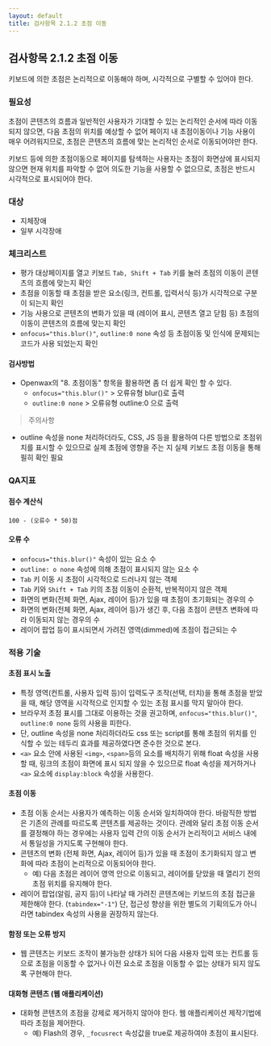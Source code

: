 ```yaml
---
layout: default
title: 검사항목 2.1.2 초점 이동
---
```



## 검사항목 2.1.2 초점 이동
키보드에 의한 초점은 논리적으로 이동해야 하며, 시각적으로 구별할 수 있어야 한다.

### 필요성
초점이 콘텐츠의 흐름과 일반적인 사용자가 기대할 수 있는 논리적인 순서에 따라 이동되지 않으면, 다음 초점의 위치를 예상할 수 없어 페이지 내 초점이동이나 기능 사용이 매우 어려워지므로, 초점은 콘텐츠의 흐름에 맞는 논리적인 순서로 이동되어야만 한다.

키보드 등에 의한 초점이동으로 페이지를 탐색하는 사용자는 초점이 화면상에 표시되지 않으면 현재 위치를 파악할 수 없어 의도한 기능을 사용할 수 없으므로, 초점은 반드시 시각적으로 표시되어야 한다.

### 대상
* 지체장애
* 일부 시각장애


### 체크리스트
* 평가 대상페이지를 열고 키보드 `Tab, Shift + Tab` 키를 눌러 초점의 이동이 콘텐츠의 흐름에 맞는지 확인
* 초점을 이동할 때 초점을 받은 요소(링크, 컨트롤, 입력서식 등)가 시각적으로 구분이 되는지 확인
* 기능 사용으로 콘텐츠의 변화가 있을 때 (레이어 표시, 콘텐츠 열고 닫힘 등) 초점의 이동이 콘텐츠의 흐름에 맞는지 확인
* `onfocus="this.blur()"`, `outline:0 none` 속성 등 초점이동 및 인식에 문제되는 코드가 사용 되었는지 확인

#### 검사방법
* Openwax의 "8. 초점이동" 항목을 활용하면 좀 더 쉽게 확인 할 수 있다.
  * `onfocus="this.blur()"` > 오류유형 blur()로 출력
  * `outline:0 none` > 오류유형 outline:0 으로 출력

> 주의사항
  * outline 속성을 none 처리하더라도, CSS, JS 등을 활용하여 다른 방법으로 초점위치를 표시할 수 있으므로 실제 초점에 영향을 주는 지 실제 키보드 초점 이동을 통해 필히 확인 필요



### QA지표
#### 점수 계산식
```
100 - (오류수 * 50)점
```

#### 오류 수
* `onfocus="this.blur()"` 속성이 있는 요소 수
* `outline: o none` 속성에 의해 초점이 표시되지 않는 요소 수
* `Tab` 키 이동 시 초점이 시각적으로 드러나지 않는 객체
* `Tab` 키와 `Shift + Tab` 키의 초점 이동이 순환적, 반복적이지 않은 객체
* 화면의 변화(전체 화면, Ajax, 레이어 등)가 있을 때 초점이 초기화되는 경우의 수
* 화면의 변화(전체 화면, Ajax, 레이어 등)가 생긴 후, 다음 초점이 콘텐츠 변화에 따라 이동되지 않는 경우의 수
* 레이어 팝업 등이 표시되면서 가려진 영역(dimmed)에 초점이 접근되는 수


### 적용 기술
#### 초점 표시 노출
* 특정 영역(컨트롤, 사용자 입력 등)이 입력도구 조작(선택, 터치)을 통해 초점을 받았을 때, 해당 영역을 시각적으로 인지할 수 있는 초점 표시를 막지 말아야 한다.
* 브라우저 초점 표시를 그대로 이용하는 것을 권고하며, `onfocus="this.blur()"`, `outline:0 none` 등의 사용을 피한다.
* 단, outline 속성을 none 처리하더라도 css 또는 script를 통해 초점의 위치를 인식할 수 있는 테두리 효과를 제공하였다면 준수한 것으로 본다.
* `<a>` 요소 안에 사용된 `<img>`, `<span>`등의 요소를 배치하기 위해 float 속성을 사용할 때, 링크의 초점이 화면에 표시 되지 않을 수 있으므로 float 속성을 제거하거나 `<a>` 요소에 `display:block` 속성을 사용한다.

#### 초점 이동
* 초점 이동 순서는 사용자가 예측하는 이동 순서와 일치하여야 한다. 바람직한 방법은 기존의 관례를 따르도록 콘텐츠를 제공하는 것이다. 관례와 달리 초점 이동 순서를 결정해야 하는 경우에는 사용자 입력 간의 이동 순서가 논리적이고 서비스 내에서 통일성을 가지도록 구현해야 한다.
* 콘텐츠의 변화 (전체 화면, Ajax, 레이어 등)가 있을 때 초점이 초기화되지 않고 변화에 따라 초점이 논리적으로 이동되어야 한다.
  * 예) 다음 초점은 레이어 영역 안으로 이동되고, 레이어를 닫았을 때 열리기 전의 초점 위치를 유지해야 한다.
* 레이어 팝업(알림, 공지 등)이 나타날 때 가려진 콘텐츠에는 키보드의 초점 접근을 제한해야 한다. (`tabindex="-1"`) 단, 접근성 향상을 위한 별도의 기획의도가 아니라면 tabindex 속성의 사용을 권장하지 않는다.

#### 함정 또는 오류 방지
* 웹 콘텐츠는 키보드 조작이 불가능한 상태가 되어 다음 사용자 입력 또는 컨트롤 등으로 초점을 이동할 수 없거나 이전 요소로 초점을 이동할 수 없는 상태가 되지 않도록 구현해야 한다.

#### 대화형 콘텐츠 (웹 애플리케이션)
* 대화형 콘텐츠의 초점을 강제로 제거하지 않아야 한다. 웹 애플리케이션 제작기법에 따라 초점을 제어한다.
  * 예) Flash의 경우, `_focusrect` 속성값을 true로 제공하여야 초점이 표시된다.
